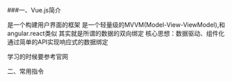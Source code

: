 ###一、Vue.js简介

是一个构建用户界面的框架
是一个轻量级的MVVM(Model-View-ViewModel),和angular.react类似
其实就是所谓的数据的双向绑定
核心思想：数据驱动、组件化
通过简单的API实现响应式的数据绑定

学习的时候要参考官网

二、常用指令
